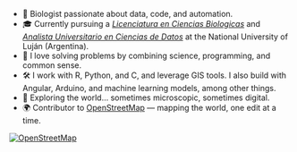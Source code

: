 * 🧠 Biologist passionate about data, code, and automation.
* 🎓 Currently pursuing a [*Licenciatura en Ciencias Biologicas*](https://www.unlu.edu.ar/carg-biologia.html) and [*Analista Universitario en Ciencias de Datos*](https://www.unlu.edu.ar/carpre-analistaciedatos.html) at the National University of Luján (Argentina).
* 🧪 I love solving problems by combining science, programming, and common sense.
* 🛠️ I work with R, Python, and C, and leverage GIS tools. I also build with Angular, Arduino, and machine learning models, among other things.
* 🐜 Exploring the world… sometimes microscopic, sometimes digital.
* 🌍 Contributor to [OpenStreetMap](https://www.openstreetmap.org/user/kanpaidaisuki) — mapping the world, one edit at a time.

[![OpenStreetMap](https://img.shields.io/badge/OpenStreetMap-contributor-brightgreen)](https://www.openstreetmap.org)






<!---
Juanchumu/Juanchumu is a ✨ special ✨ repository because its `README.md` (this file) appears on your GitHub profile.
You can click the Preview link to take a look at your changes.
--->
